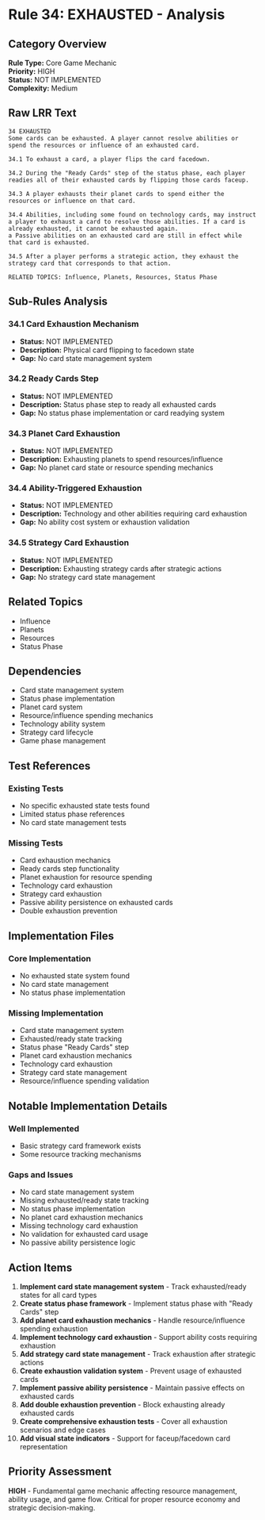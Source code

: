 # Rule 34: EXHAUSTED - Analysis

## Category Overview
**Rule Type:** Core Game Mechanic  
**Priority:** HIGH  
**Status:** NOT IMPLEMENTED  
**Complexity:** Medium  

## Raw LRR Text
```
34 EXHAUSTED
Some cards can be exhausted. A player cannot resolve abilities or spend the resources or influence of an exhausted card.

34.1 To exhaust a card, a player flips the card facedown.

34.2 During the "Ready Cards" step of the status phase, each player readies all of their exhausted cards by flipping those cards faceup.

34.3 A player exhausts their planet cards to spend either the resources or influence on that card.

34.4 Abilities, including some found on technology cards, may instruct a player to exhaust a card to resolve those abilities. If a card is already exhausted, it cannot be exhausted again.
a Passive abilities on an exhausted card are still in effect while that card is exhausted.

34.5 After a player performs a strategic action, they exhaust the strategy card that corresponds to that action.

RELATED TOPICS: Influence, Planets, Resources, Status Phase
```

## Sub-Rules Analysis

### 34.1 Card Exhaustion Mechanism
- **Status:** NOT IMPLEMENTED
- **Description:** Physical card flipping to facedown state
- **Gap:** No card state management system

### 34.2 Ready Cards Step
- **Status:** NOT IMPLEMENTED
- **Description:** Status phase step to ready all exhausted cards
- **Gap:** No status phase implementation or card readying system

### 34.3 Planet Card Exhaustion
- **Status:** NOT IMPLEMENTED
- **Description:** Exhausting planets to spend resources/influence
- **Gap:** No planet card state or resource spending mechanics

### 34.4 Ability-Triggered Exhaustion
- **Status:** NOT IMPLEMENTED
- **Description:** Technology and other abilities requiring card exhaustion
- **Gap:** No ability cost system or exhaustion validation

### 34.5 Strategy Card Exhaustion
- **Status:** NOT IMPLEMENTED
- **Description:** Exhausting strategy cards after strategic actions
- **Gap:** No strategy card state management

## Related Topics
- Influence
- Planets
- Resources
- Status Phase

## Dependencies
- Card state management system
- Status phase implementation
- Planet card system
- Resource/influence spending mechanics
- Technology ability system
- Strategy card lifecycle
- Game phase management

## Test References

### Existing Tests
- No specific exhausted state tests found
- Limited status phase references
- No card state management tests

### Missing Tests
- Card exhaustion mechanics
- Ready cards step functionality
- Planet exhaustion for resource spending
- Technology card exhaustion
- Strategy card exhaustion
- Passive ability persistence on exhausted cards
- Double exhaustion prevention

## Implementation Files

### Core Implementation
- No exhausted state system found
- No card state management
- No status phase implementation

### Missing Implementation
- Card state management system
- Exhausted/ready state tracking
- Status phase "Ready Cards" step
- Planet card exhaustion mechanics
- Technology card exhaustion
- Strategy card state management
- Resource/influence spending validation

## Notable Implementation Details

### Well Implemented
- Basic strategy card framework exists
- Some resource tracking mechanisms

### Gaps and Issues
- No card state management system
- Missing exhausted/ready state tracking
- No status phase implementation
- No planet card exhaustion mechanics
- Missing technology card exhaustion
- No validation for exhausted card usage
- No passive ability persistence logic

## Action Items

1. **Implement card state management system** - Track exhausted/ready states for all card types
2. **Create status phase framework** - Implement status phase with "Ready Cards" step
3. **Add planet card exhaustion mechanics** - Handle resource/influence spending exhaustion
4. **Implement technology card exhaustion** - Support ability costs requiring exhaustion
5. **Add strategy card state management** - Track exhaustion after strategic actions
6. **Create exhaustion validation system** - Prevent usage of exhausted cards
7. **Implement passive ability persistence** - Maintain passive effects on exhausted cards
8. **Add double exhaustion prevention** - Block exhausting already exhausted cards
9. **Create comprehensive exhaustion tests** - Cover all exhaustion scenarios and edge cases
10. **Add visual state indicators** - Support for faceup/facedown card representation

## Priority Assessment
**HIGH** - Fundamental game mechanic affecting resource management, ability usage, and game flow. Critical for proper resource economy and strategic decision-making.